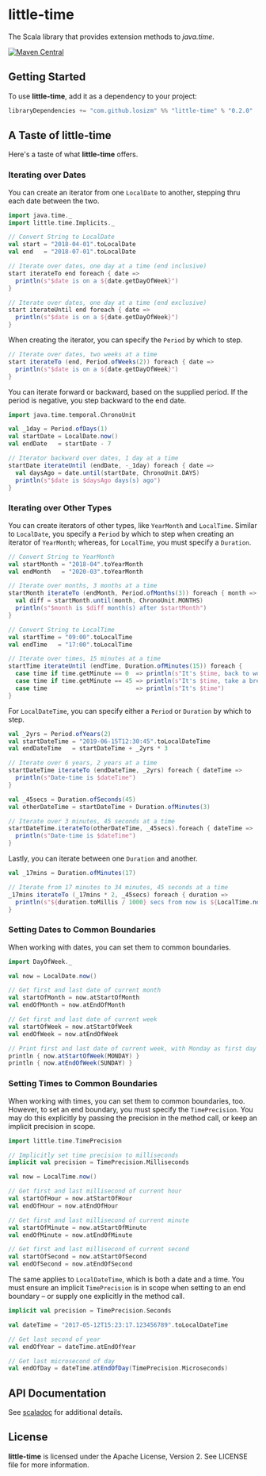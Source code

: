 # little-time

The Scala library that provides extension methods to _java.time_.

[![Maven Central](https://img.shields.io/maven-central/v/com.github.losizm/little-time_2.12.svg?label=Maven%20Central)](https://search.maven.org/search?q=g:%22com.github.losizm%22%20AND%20a:%22little-time_2.12%22)

## Getting Started

To use **little-time**, add it as a dependency to your project:

```scala
libraryDependencies += "com.github.losizm" %% "little-time" % "0.2.0"
```

## A Taste of little-time

Here's a taste of what **little-time** offers.

### Iterating over Dates

You can create an iterator from one `LocalDate` to another, stepping thru each
date between the two.

```scala
import java.time._
import little.time.Implicits._

// Convert String to LocalDate
val start = "2018-04-01".toLocalDate
val end   = "2018-07-01".toLocalDate

// Iterate over dates, one day at a time (end inclusive)
start iterateTo end foreach { date =>
  println(s"$date is on a ${date.getDayOfWeek}")
}

// Iterate over dates, one day at a time (end exclusive)
start iterateUntil end foreach { date =>
  println(s"$date is on a ${date.getDayOfWeek}")
}
```

When creating the iterator, you can specify the `Period` by which to step.

```scala
// Iterate over dates, two weeks at a time
start iterateTo (end, Period.ofWeeks(2)) foreach { date =>
  println(s"$date is on a ${date.getDayOfWeek}")
}
```

You can iterate forward or backward, based on the supplied period. If the period
is negative, you step backward to the end date.

```scala
import java.time.temporal.ChronoUnit

val _1day = Period.ofDays(1)
val startDate = LocalDate.now()
val endDate   = startDate - 7

// Iterator backward over dates, 1 day at a time
startDate iterateUntil (endDate, -_1day) foreach { date =>
  val daysAgo = date.until(startDate, ChronoUnit.DAYS)
  println(s"$date is $daysAgo days(s) ago")
}
```

### Iterating over Other Types

You can create iterators of other types, like `YearMonth` and `LocalTime`.
Similar to `LocalDate`, you specify a `Period` by which to step when creating an
iterator of `YearMonth`; whereas, for `LocalTime`, you must specify a `Duration`.

```scala
// Convert String to YearMonth
val startMonth = "2018-04".toYearMonth
val endMonth   = "2020-03".toYearMonth

// Iterate over months, 3 months at a time
startMonth iterateTo (endMonth, Period.ofMonths(3)) foreach { month =>
  val diff = startMonth.until(month, ChronoUnit.MONTHS)
  println(s"$month is $diff month(s) after $startMonth")
}

// Convert String to LocalTime
val startTime = "09:00".toLocalTime
val endTime   = "17:00".toLocalTime

// Iterate over times, 15 minutes at a time
startTime iterateUntil (endTime, Duration.ofMinutes(15)) foreach {
  case time if time.getMinute == 0  => println(s"It's $time, back to work")
  case time if time.getMinute == 45 => println(s"It's $time, take a break")
  case time                         => println(s"It's $time")
}
```

For `LocalDateTime`, you can specify either a `Period` or `Duration` by which to step.

```scala
val _2yrs = Period.ofYears(2)
val startDateTime = "2019-06-15T12:30:45".toLocalDateTime
val endDateTime   = startDateTime + _2yrs * 3

// Iterate over 6 years, 2 years at a time
startDateTime iterateTo (endDateTime, _2yrs) foreach { dateTime =>
  println(s"Date-time is $dateTime")
}

val _45secs = Duration.ofSeconds(45)
val otherDateTime = startDateTime + Duration.ofMinutes(3)

// Iterate over 3 minutes, 45 seconds at a time
startDateTime.iterateTo(otherDateTime, _45secs).foreach { dateTime =>
  println(s"Date-time is $dateTime")
}
```

Lastly, you can iterate between one `Duration` and another.

```scala
val _17mins = Duration.ofMinutes(17)

// Iterate from 17 minutes to 34 minutes, 45 seconds at a time
_17mins iterateTo (_17mins * 2, _45secs) foreach { duration =>
  println(s"${duration.toMillis / 1000} secs from now is ${LocalTime.now() + duration}")
}
```

### Setting Dates to Common Boundaries

When working with dates, you can set them to common boundaries.

```scala
import DayOfWeek._

val now = LocalDate.now()

// Get first and last date of current month
val startOfMonth = now.atStartOfMonth
val endOfMonth = now.atEndOfMonth

// Get first and last date of current week
val startOfWeek = now.atStartOfWeek
val endOfWeek = now.atEndOfWeek

// Print first and last date of current week, with Monday as first day of week
println { now.atStartOfWeek(MONDAY) }
println { now.atEndOfWeek(SUNDAY) }
```

### Setting Times to Common Boundaries

When working with times, you can set them to common boundaries, too. However,
to set an end boundary, you must specify the `TimePrecision`. You may do this
explicitly by passing the precision in the method call, or keep an implicit
precision in scope.

```scala
import little.time.TimePrecision

// Implicitly set time precision to milliseconds
implicit val precision = TimePrecision.Milliseconds

val now = LocalTime.now()

// Get first and last millisecond of current hour
val startOfHour = now.atStartOfHour
val endOfHour = now.atEndOfHour

// Get first and last millisecond of current minute
val startOfMinute = now.atStartOfMinute
val endOfMinute = now.atEndOfMinute

// Get first and last millisecond of current second
val startOfSecond = now.atStartOfSecond
val endOfSecond = now.atEndOfSecond
```

The same applies to `LocalDateTime`, which is both a date and a time. You must
ensure an implicit `TimePrecision` is in scope when setting to an end boundary
&ndash; or supply one explicitly in the method call.

```scala
implicit val precision = TimePrecision.Seconds

val dateTime = "2017-05-12T15:23:17.123456789".toLocalDateTime

// Get last second of year
val endOfYear = dateTime.atEndOfYear

// Get last microsecond of day
val endOfDay = dateTime.atEndOfDay(TimePrecision.Microseconds)
```

## API Documentation

See [scaladoc](https://losizm.github.io/little-time/latest/api/little/time/index.html)
for additional details.

## License
**little-time** is licensed under the Apache License, Version 2. See LICENSE file
for more information.

